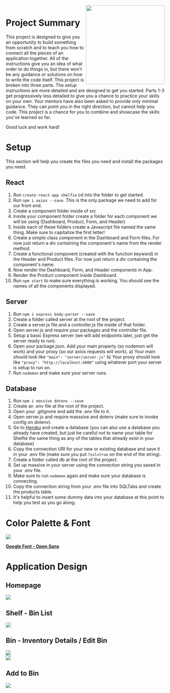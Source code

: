 <img src="https://devmounta.in/img/logowhiteblue.png" width="250" align="right">

# Project Summary

This project is designed to give you an opportunity to build something from scratch and to teach you how to connect all the pieces of an application together. All of the instructions give you an idea of what order to do things in, but there won't be any guidance or solutions on how to write the code itself. This project is broken into three parts. The setup instructions are more detailed and are designed to get you started. Parts 1-3 get progressively less detailed to give you a chance to practice your skills on your own. Your mentors have also been asked to provide only minimal guidance. They can point you in the right direction, but cannot help you code. This project is a chance for you to combine and showcase the skills you've learned so far.

Good luck and work hard!

# Setup

This section will help you create the files you need and install the packages you need.

## React
1) Run `create-react-app shelfie` cd into the folder to get started.
2) Run `npm i axios --save`. This is the only package we need to add for our front end.
3) Create a component folder inside of src
4) Inside your component folder create a folder for each component we will be using (Dashboard, Product, Form, and Header)
5) Inside each of these folders create a Javascript file named the same thing. Make sure to capitalize the first letter!
6) Create a simple class component in the Dashboard and Form files. For now just return a div containing the component's name from the render method.
7) Create a functional component (created with the function keyword) in the Header and Product files. For now just return a div containing the component's name.
8) Now render the Dashboard, Form, and Header components in App.
9) Render the Product component inside Dashboard.
10) Run `npm start` to make sure everything is working. You should see the names of all the components displayed.

## Server
1) Run `npm i express body-parser --save`
2) Create a folder called server at the root of the project.
3) Create a server.js file and a controller.js file inside of that folder.
4) Open server.js and require your packages and the controller file.
5) Setup a basic Express server (we will add endpoints later, just get the server ready to run).
6) Open your package.json. Add your main property (so nodemon will work) and your proxy (so our axios requests will work).
  a) Your main should look like `"main": "server/server.js"`
  b) Your proxy should look like `"proxy": "http://localhost:4000"` using whatever port your server is setup to run on.
7) Run `nodemon` and make sure your server runs.

## Database
1) Run `npm i massive dotenv --save`
2) Create an .env file at the root of the project.
3) Open your .gitignore and add the .env file to it.
4) Open server.js and require masssive and dotenv (make sure to invoke config on dotenv).
5) Go to [Heroku](https://heroku.com) and create a database (you can also use a database you already have created, but just be careful not to name your table for Shelfie the same thing as any of the tables that already exist in your database)
6) Copy the connection URI for your new or existing database and save it in your .env file (make sure you put `?ssl=true` on the end of the string).
7) Create a folder called db at the root of the project.
8) Set up massive in your server using the connection string you saved in your .env file.
9) Make sure to run `nodemon` again and make sure your database is connecting.
10) Copy the connection string from your .env file into SQLTabs and create the products table.
11) It's helpful to insert some dummy data into your database at this point to help you test as you go along. 

# Color Palette & Font

<img src="https://github.com/DevMountain/simulation-1/blob/master/assets/colors.png" />

<b><a href="https://fonts.google.com/specimen/Open+Sans?selection.family=Open+Sans">Google Font - Open Sans</a></b>

# Application Design

## Homepage

<img src="https://github.com/DevMountain/simulation-1/blob/master/assets/views/home.png" />

## Shelf - Bin List

<img src="https://github.com/DevMountain/simulation-1/blob/master/assets/views/shelf.png" />

## Bin - Inventory Details / Edit Bin

<img src="https://github.com/DevMountain/simulation-1/blob/master/assets/views/bin.png" />

<br />

<img src="https://github.com/DevMountain/simulation-1/blob/master/assets/views/edit.png" />

## Add to Bin

<img src="https://github.com/DevMountain/simulation-1/blob/master/assets/views/create.png" />